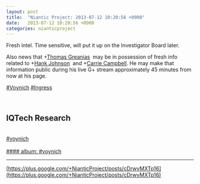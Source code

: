 ```yaml
---
layout: post
title:  "Niantic Project: 2013-07-12 10:20:56 +0900"
date:   2013-07-12 10:20:56 +0900
categories: nianticproject
---
```

Fresh intel. Time sensitive, will put it up on the Investigator Board later.

Also news that +[Thomas Greanias](https://plus.google.com/102489350322422853902 "")  may be in possession of fresh info related to +[Hank Johnson](https://plus.google.com/117792105926525258257 "")  and +[Carrie Campbell](https://plus.google.com/101180225942784917383 ""). He may make that information public during his live G+ stream approximately 45 minutes from now at his page.

[#Voynich](https://plus.google.com/s/%23Voynich "") [#Ingress](https://plus.google.com/s/%23Ingress "") <div class="shared"><br /><h2>IQTech Research</h2><br /><a rel="nofollow" class="ot-hashtag" href="https://plus.google.com/s/%23voynich">#voynich</a><br /><br /></div>
[#### album: #voynich](https://plus.google.com/photos/108020987035258478791/albums/5899532238556340017?authkey=CMD5rMTVjZS-fg "")
- - -
[https://plus.google.com/+NianticProject/posts/cDrwvMXTp16](https://plus.google.com/+NianticProject/posts/cDrwvMXTp16)
